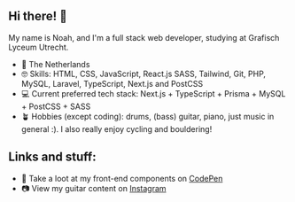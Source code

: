 ## Hi there! 👋

My name is Noah, and I'm a full stack web developer, studying at Grafisch Lyceum Utrecht.
- 📍 The Netherlands
- 🤓 Skills: HTML, CSS, JavaScript, React.js SASS, Tailwind, Git, PHP, MySQL, Laravel, TypeScript, Next.js and PostCSS
- 💻 Current preferred tech stack: Next.js + TypeScript + Prisma + MySQL + PostCSS + SASS
- 🪴 Hobbies (except coding): drums, (bass) guitar, piano, just music in general :). I also really enjoy cycling and bouldering!

## Links and stuff:

- 🎨 Take a loot at my front-end components on [CodePen](https://codepen.io/NoahMelle)
- 📷 View my guitar content on [Instagram](https://www.instagram.com/noeyguitar/)

<!---
NoahMelle/NoahMelle is a ✨ special ✨ repository because its `README.md` (this file) appears on your GitHub profile.
You can click the Preview link to take a look at your changes.
--->
